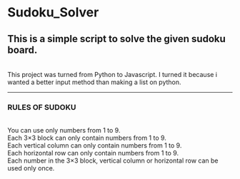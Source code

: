 # Sudoku_Solver


## This is a simple script to solve the given sudoku board. 
<br>
This project was turned from Python to Javascript. I turned it because i wanted a better input method than making a list on python.
<hr>

### RULES OF SUDOKU 
<br>
You can use only numbers from 1 to 9.<br>
Each 3×3 block can only contain numbers from 1 to 9.<br>
Each vertical column can only contain numbers from 1 to 9.<br>
Each horizontal row can only contain numbers from 1 to 9.<br>
Each number in the 3×3 block, vertical column or horizontal row can be used only once.

